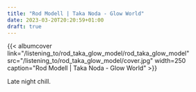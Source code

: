 ```yaml
---
title: "Rod Modell | Taka Noda - Glow World"
date: 2023-03-20T20:20:59+01:00
draft: true
---
```


{{< albumcover
    link="/listening_to/rod_taka_glow_model/rod_taka_glow_model"
    src="/listening_to/rod_taka_glow_model/cover.jpg"
    width=250
    caption="Rod Modell | Taka Noda - Glow World"
    >}}

Late night chill.
